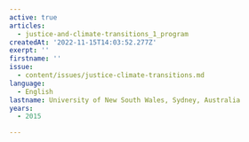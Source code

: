 ```yaml
---
active: true
articles:
  - justice-and-climate-transitions_1_program
createdAt: '2022-11-15T14:03:52.277Z'
exerpt: ''
firstname: ''
issue:
  - content/issues/justice-climate-transitions.md
language:
  - English
lastname: University of New South Wales, Sydney, Australia
years:
  - 2015

---
```


